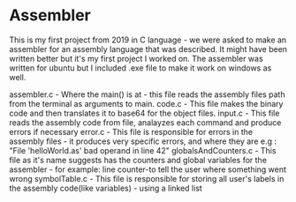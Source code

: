 # Assembler
This is my first project from 2019 in C language - we were asked to make an assembler for an assembly language that was described. It might have been written better but it's my first project I worked on.
The assembler was written for ubuntu but I included .exe file to make it work on windows as well.

assembler.c - Where the main() is at - this file reads the assembly files path from the terminal as arguments to main.
code.c - This file makes the binary code and then translates it to base64 for the object files.
input.c - This file reads the assembly code from file, analayzes each command and produce errors if necessary
error.c - This file is responsible for errors in the assembly files - it produces very specific errors, and where they are e.g : "File 'helloWorld.as' bad operand in line 42"
globalsAndCounters.c - This file as it's name suggests has the counters and global variables for the assembler - for example: line counter-to tell the user where something went wrong
symbolTable.c - This file is responsible for storing all user's labels in the assembly code(like variables) - using a linked list
